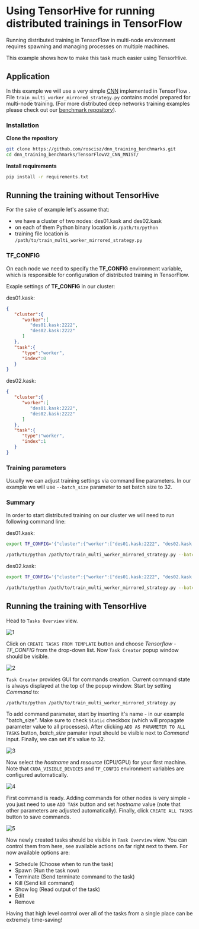 

# Using TensorHive for running distributed trainings in TensorFlow
Running distributed training in TensorFlow in multi-node environment requires spawning and managing processes on multiple machines.

This example shows how to make this task much easier using TensorHive. 

## Application
In this example we will use a very simple [CNN](https://github.com/roscisz/dnn_training_benchmarks/tree/master/TensorFlowV2_CNN_MNIST) implemented in TensorFlow . File `train_multi_worker_mirrored_strategy.py` contains model prepared for multi-node training. (For more distributed deep networks training examples please check out our [benchmark repository](https://github.com/roscisz/dnn_training_benchmarks)).

### Installation

**Clone the repository**
```bash
git clone https://github.com/roscisz/dnn_training_benchmarks.git
cd dnn_training_benchmarks/TensorFlowV2_CNN_MNIST/
```
**Install requirements**
```bash
pip install -r requirements.txt
```

## Running the training without TensorHive
For the sake of example let's assume that:

 - we have a cluster of two nodes: des01.kask and des02.kask
 - on each of them Python binary location is `/path/to/python`
 - training file location is `/path/to/train_multi_worker_mirrored_strategy.py`

### TF_CONFIG
On each node we need to specify the **TF_CONFIG** environment variable, which is responsible for configuration of distributed training in TensorFlow.

Exaple settings of **TF_CONFIG** in our cluster:

des01.kask:
```json
{
   "cluster":{
      "worker":[
         "des01.kask:2222",
         "des02.kask:2222"
      ]
   },
   "task":{
      "type":"worker",
      "index":0
   }
}
```


des02.kask:
```json
{
   "cluster":{
      "worker":[
         "des01.kask:2222",
         "des02.kask:2222"
      ]
   },
   "task":{
      "type":"worker",
      "index":1
   }
}
```

### Training parameters
Usually we can adjust training settings via command line parameters. In our example we will use `--batch_size` parameter to set batch size to 32.

### Summary
In order to start distributed training on our cluster we will need to run following command line:

des01.kask:
```bash
export TF_CONFIG='{"cluster":{"worker":["des01.kask:2222", "des02.kask:2222"]}, "task":{"type": "worker", "index": 0}}'
```
```bash
/path/to/python /path/to/train_multi_worker_mirrored_strategy.py --batch_size 32
```
des02.kask:
```bash
export TF_CONFIG='{"cluster":{"worker":["des01.kask:2222", "des02.kask:2222"]}, "task":{"type": "worker", "index": 1}}'
```
```bash
/path/to/python /path/to/train_multi_worker_mirrored_strategy.py --batch_size 32
```
## Running the training with TensorHive
Head to `Tasks Overview` view.

![1](https://github.com/roscisz/TensorHive/tree/master/examples/TensorFlowV2_CNN_MNIST/img/1.PNG)

Click on `CREATE TASKS FROM TEMPLATE` button and choose *Tensorflow - TF_CONFIG* from the drop-down list. Now `Task Creator` popup window should be visible.

![2](https://github.com/roscisz/TensorHive/tree/master/examples/TensorFlowV2_CNN_MNIST/img/2.PNG)


`Task Creator` provides GUI for commands creation. Current command state is always displayed at the top of the popup window.
Start by setting *Command* to:
```
/path/to/python /path/to/train_multi_worker_mirrored_strategy.py
```
To add command parameter, start by inserting it's name - in our example "batch_size". Make sure to check `Static` checkbox (which will propagate parameter value to all processes). After clicking `ADD AS PARAMETER TO ALL TASKS` button, *batch_size* pamater input should be visible next to *Command* input. Finally, we can set it's value to 32.

![3](https://github.com/roscisz/TensorHive/tree/master/examples/TensorFlowV2_CNN_MNIST/img/3.PNG)


Now select the *hostname* and *resource* (CPU/GPU) for your first machine. Note that `CUDA_VISIBLE_DEVICES` and `TF_CONFIG` environment variables are configured automatically.

![4](https://github.com/roscisz/TensorHive/tree/master/examples/TensorFlowV2_CNN_MNIST/img/4.PNG)


First command is ready. Adding commands for other nodes is very simple - you just need to use `ADD TASK` button and set *hostname* value (note that other parameters are adjusted automatically). Finally, click `CREATE ALL TASKS` button to save commands.

![5](https://github.com/roscisz/TensorHive/tree/master/examples/TensorFlowV2_CNN_MNIST/img/5.PNG)


Now newly created tasks should be visible in `Task Overview` view. You can control them from here, see available actions on far right next to them. For now available options are:
- Schedule (Choose when to run the task)
- Spawn (Run the task now)
- Terminate (Send terminate command to the task)
- Kill (Send kill command)
- Show log (Read output of the task)
- Edit 
- Remove

Having that high level control over all of the tasks from a single place can be extremely time-saving!
